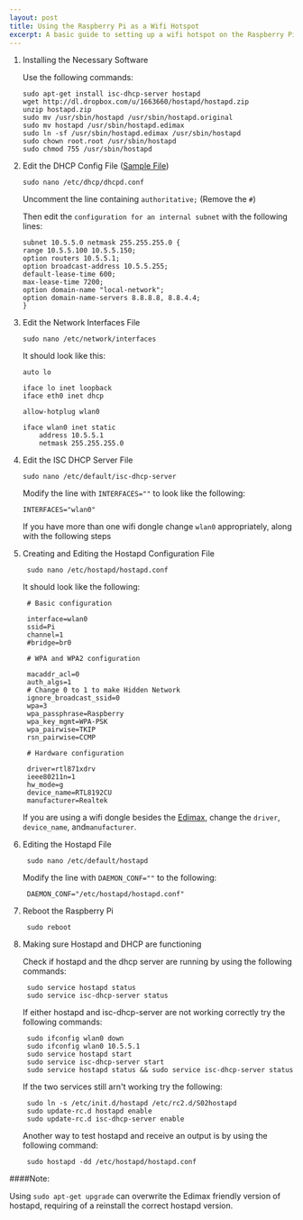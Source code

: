 ```yaml
---
layout: post
title: Using the Raspberry Pi as a Wifi Hotspot
excerpt: A basic guide to setting up a wifi hotspot on the Raspberry Pi using an Edimax wifi dongle.
---
```

1.	Installing the Necessary Software
	
	Use the following commands:

	
		sudo apt-get install isc-dhcp-server hostapd
		wget http://dl.dropbox.com/u/1663660/hostapd/hostapd.zip
		unzip hostapd.zip
		sudo mv /usr/sbin/hostapd /usr/sbin/hostapd.original
		sudo mv hostapd /usr/sbin/hostapd.edimax
		sudo ln -sf /usr/sbin/hostapd.edimax /usr/sbin/hostapd
		sudo chown root.root /usr/sbin/hostapd
		sudo chmod 755 /usr/sbin/hostapd
		

2.	Edit the DHCP Config File ([Sample File](https://www.dropbox.com/s/u6hstloap288s57/dhcpd.txt?dl=0))

		sudo nano /etc/dhcp/dhcpd.conf
	
	Uncomment the line containing `authoritative;` (Remove the `#`)
	
	Then edit the `configuration for an internal subnet` with the following lines:
		
		subnet 10.5.5.0 netmask 255.255.255.0 {
		range 10.5.5.100 10.5.5.150;
		option routers 10.5.5.1;
		option broadcast-address 10.5.5.255;
		default-lease-time 600;
		max-lease-time 7200;
		option domain-name "local-network";
		option domain-name-servers 8.8.8.8, 8.8.4.4;
		}
		
3.	Edit the Network Interfaces File

		sudo nano /etc/network/interfaces
		
	It should look like this:
	
		auto lo

		iface lo inet loopback
		iface eth0 inet dhcp

		allow-hotplug wlan0

		iface wlan0 inet static
			address 10.5.5.1
			netmask 255.255.255.0
			
4.	Edit the ISC DHCP Server File
	
		sudo nano /etc/default/isc-dhcp-server
	
	Modify the line with `INTERFACES=""` to look like the following:

		INTERFACES="wlan0"
		
	If you have more than one wifi dongle change `wlan0` appropriately, along with the following steps
	
5. Creating and Editing the Hostapd Configuration File

		sudo nano /etc/hostapd/hostapd.conf
		
	It should look like the following:
	
		# Basic configuration

		interface=wlan0
		ssid=Pi
		channel=1
		#bridge=br0

		# WPA and WPA2 configuration

		macaddr_acl=0
		auth_algs=1
		# Change 0 to 1 to make Hidden Network
		ignore_broadcast_ssid=0
		wpa=3
		wpa_passphrase=Raspberry
		wpa_key_mgmt=WPA-PSK
		wpa_pairwise=TKIP
		rsn_pairwise=CCMP

		# Hardware configuration

		driver=rtl871xdrv
		ieee80211n=1
		hw_mode=g
		device_name=RTL8192CU
		manufacturer=Realtek
		
	If you are using a wifi dongle besides the [Edimax](http://www.amazon.com/dp/B003MTTJOY), change the `driver`, `device_name`, and`manufacturer`.
	
6. Editing the Hostapd File

		sudo nano /etc/default/hostapd
		
	Modify the line with `DAEMON_CONF=""` to the following:
	
		DAEMON_CONF="/etc/hostapd/hostapd.conf"

8. Reboot the Raspberry Pi

		sudo reboot

		
7. Making sure Hostapd and DHCP are functioning

	Check if hostapd and the dhcp server are running by using the following commands:
	
		sudo service hostapd status
		sudo service isc-dhcp-server status
		
	If either hostapd and isc-dhcp-server are not working correctly try the following commands:
	
		sudo ifconfig wlan0 down
		sudo ifconfig wlan0 10.5.5.1
		sudo service hostapd start
		sudo service isc-dhcp-server start
		sudo service hostapd status && sudo service isc-dhcp-server status
		
	If the two services still arn't working try the following:
	
		sudo ln -s /etc/init.d/hostapd /etc/rc2.d/S02hostapd
		sudo update-rc.d hostapd enable
		sudo update-rc.d isc-dhcp-server enable
		
	Another way to test hostapd and receive an output is by using the following command:
	
		sudo hostapd -dd /etc/hostapd/hostapd.conf
	




####Note:

Using `sudo apt-get upgrade` can overwrite the Edimax friendly 
version of hostapd, requiring of a reinstall the correct hostapd version.
